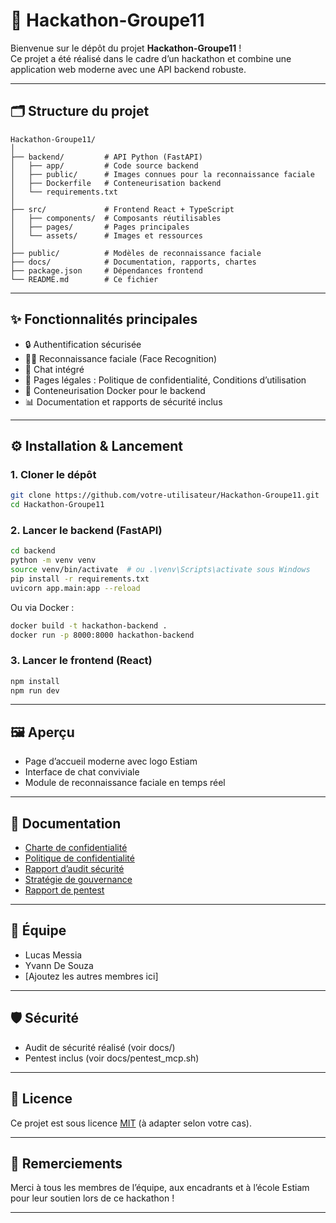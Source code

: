 # 🚀 Hackathon-Groupe11

Bienvenue sur le dépôt du projet **Hackathon-Groupe11** !  
Ce projet a été réalisé dans le cadre d’un hackathon et combine une application web moderne avec une API backend robuste.

---

## 🗂️ Structure du projet

```
Hackathon-Groupe11/
│
├── backend/         # API Python (FastAPI)
│   ├── app/         # Code source backend
│   ├── public/      # Images connues pour la reconnaissance faciale
│   ├── Dockerfile   # Conteneurisation backend
│   └── requirements.txt
│
├── src/             # Frontend React + TypeScript
│   ├── components/  # Composants réutilisables
│   ├── pages/       # Pages principales
│   └── assets/      # Images et ressources
│
├── public/          # Modèles de reconnaissance faciale
├── docs/            # Documentation, rapports, chartes
├── package.json     # Dépendances frontend
└── README.md        # Ce fichier
```

---

## ✨ Fonctionnalités principales

- 🔒 Authentification sécurisée
- 🧑‍💻 Reconnaissance faciale (Face Recognition)
- 💬 Chat intégré
- 📄 Pages légales : Politique de confidentialité, Conditions d’utilisation
- 🐳 Conteneurisation Docker pour le backend
- 📊 Documentation et rapports de sécurité inclus

---

## ⚙️ Installation & Lancement

### 1. Cloner le dépôt

```bash
git clone https://github.com/votre-utilisateur/Hackathon-Groupe11.git
cd Hackathon-Groupe11
```

### 2. Lancer le backend (FastAPI)

```bash
cd backend
python -m venv venv
source venv/bin/activate  # ou .\venv\Scripts\activate sous Windows
pip install -r requirements.txt
uvicorn app.main:app --reload
```

Ou via Docker :

```bash
docker build -t hackathon-backend .
docker run -p 8000:8000 hackathon-backend
```

### 3. Lancer le frontend (React)

```bash
npm install
npm run dev
```

---

## 🖼️ Aperçu

- Page d’accueil moderne avec logo Estiam
- Interface de chat conviviale
- Module de reconnaissance faciale en temps réel

---

## 📁 Documentation

- [Charte de confidentialité](docs/Charte_de_confidentialite_HackSquad%201.pdf)
- [Politique de confidentialité](docs/Politique_de_confidentialite_HackSquad%201.pdf)
- [Rapport d’audit sécurité](docs/Rapport_Audit_Securite.pdf)
- [Stratégie de gouvernance](docs/Strategie_Gouvernance.pdf)
- [Rapport de pentest](docs/rapport_pentest_mcp.md)

---

## 👥 Équipe

- Lucas Messia
- Yvann De Souza
- [Ajoutez les autres membres ici]

---

## 🛡️ Sécurité

- Audit de sécurité réalisé (voir docs/)
- Pentest inclus (voir docs/pentest_mcp.sh)

---

## 📜 Licence

Ce projet est sous licence [MIT](LICENSE) (à adapter selon votre cas).

---

## 🙏 Remerciements

Merci à tous les membres de l’équipe, aux encadrants et à l’école Estiam pour leur soutien lors de ce hackathon !

---

